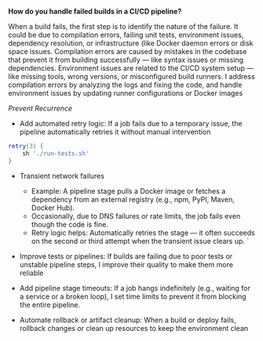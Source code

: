 **How do you handle failed builds in a CI/CD pipeline?**

When a build fails, the first step is to identify the nature of the failure. It could be due to compilation errors, failing unit tests, environment issues, dependency resolution, or infrastructure (like Docker daemon errors or disk space issues. Compilation errors are caused by mistakes in the codebase that prevent it from building successfully — like syntax issues or missing dependencies. Environment issues are related to the CI/CD system setup — like missing tools, wrong versions, or misconfigured build runners. I address compilation errors by analyzing the logs and fixing the code, and handle environment issues by updating runner configurations or Docker images

*Prevent Recurrence*
- Add automated retry logic: If a job fails due to a temporary issue, the pipeline automatically retries it without manual intervention
```groovy
retry(3) {
    sh './run-tests.sh'
}
```
  - Transient network failures
    - Example: A pipeline stage pulls a Docker image or fetches a dependency from an external registry (e.g., npm, PyPI, Maven, Docker Hub).
    - Occasionally, due to DNS failures or rate limits, the job fails even though the code is fine.
    - Retry logic helps: Automatically retries the stage — it often succeeds on the second or third attempt when the transient issue clears up.
    `

- Improve tests or pipelines: If builds are failing due to poor tests or unstable pipeline steps, I improve their quality to make them more reliable
- Add pipeline stage timeouts: If a job hangs indefinitely (e.g., waiting for a service or a broken loop), I set time limits to prevent it from blocking the entire pipeline.
- Automate rollback or artifact cleanup: When a build or deploy fails, rollback changes or clean up resources to keep the environment clean

